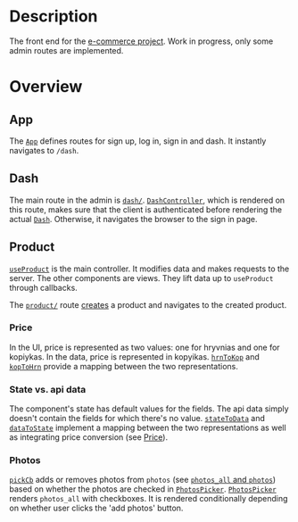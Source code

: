 # Description
The front end for the [e-commerce project](https://github.com/gottfried-github/e-commerce-app). Work in progress, only some admin routes are implemented.

# Overview
## App
The [`App`](https://github.com/gottfried-github/e-commerce-react/blob/3856592373852b3f211067bd720516c8919251da/src/admin.js#L103) defines routes for sign up, log in, sign in and dash. It instantly navigates to `/dash`.

## Dash
The main route in the admin is [`dash/`](https://github.com/gottfried-github/e-commerce-react/blob/3856592373852b3f211067bd720516c8919251da/src/admin.js#L109). [`DashController`](https://github.com/gottfried-github/e-commerce-react/blob/3856592373852b3f211067bd720516c8919251da/src/admin.js#L80), which is rendered on this route, makes sure that the client is authenticated before rendering the actual [`Dash`](https://github.com/gottfried-github/e-commerce-react/blob/3856592373852b3f211067bd720516c8919251da/src/admin.js#L56). Otherwise, it navigates the browser to the sign in page.

## Product
[`useProduct`](https://github.com/gottfried-github/e-commerce-react/blob/cdad193292cf3b8e50b1e91eb85bdd09b11e6a3d/src/admin/product.js#L29) is the main controller. It modifies data and makes requests to the server. The other components are views. They lift data up to `useProduct` through callbacks.

The [`product/`](https://github.com/gottfried-github/e-commerce-react/blob/3856592373852b3f211067bd720516c8919251da/src/admin.js#L70) route [creates](https://github.com/gottfried-github/e-commerce-react/blob/cdad193292cf3b8e50b1e91eb85bdd09b11e6a3d/src/admin/product.js#L7) a product and navigates to the created product.

### Price
In the UI, price is represented as two values: one for hryvnias and one for kopiykas. In the data, price is represented in kopyikas. [`hrnToKop`](https://github.com/gottfried-github/e-commerce-react/blob/cdad193292cf3b8e50b1e91eb85bdd09b11e6a3d/src/admin/product-data.js#L17) and [`kopToHrn`](https://github.com/gottfried-github/e-commerce-react/blob/cdad193292cf3b8e50b1e91eb85bdd09b11e6a3d/src/admin/product-data.js#L5) provide a mapping between the two representations.

### State vs. api data
The component's state has default values for the fields. The api data simply doesn't contain the fields for which there's no value. [`stateToData`](https://github.com/gottfried-github/e-commerce-react/blob/cdad193292cf3b8e50b1e91eb85bdd09b11e6a3d/src/admin/product-data.js#L55) and [`dataToState`](https://github.com/gottfried-github/e-commerce-react/blob/cdad193292cf3b8e50b1e91eb85bdd09b11e6a3d/src/admin/product-data.js#L26) implement a mapping between the two representations as well as integrating price conversion (see [Price](#price)).

### Photos
[`pickCb`](https://github.com/gottfried-github/e-commerce-react/blob/cdad193292cf3b8e50b1e91eb85bdd09b11e6a3d/src/admin/product.js#L59) adds or removes photos from `photos` (see [`photos_all` and `photos`](https://github.com/gottfried-github/e-commerce-api#photos_all-and-photos)) based on whether the photos are checked in [`PhotosPicker`](https://github.com/gottfried-github/e-commerce-react/blob/5a6ad102ef840a27ea7516ec8564c24826bf228c/src/admin/product.js#L287). [`PhotosPicker`](https://github.com/gottfried-github/e-commerce-react/blob/5a6ad102ef840a27ea7516ec8564c24826bf228c/src/admin/product.js#L287) renders `photos_all` with checkboxes. It is rendered conditionally depending on whether user clicks the 'add photos' button.